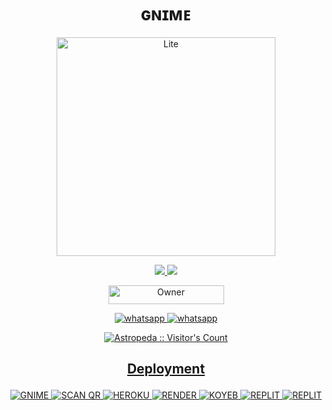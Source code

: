 
<h1 align="center">ɢɴɪᴍᴇ</h1>
</p>
<p align="center">
  <a href="https://gihtub.com/Astropeda">
    <img alt=Lite height="350px" widith="500px" src="https://leadier-umbrellas.000webhostapp.com/5.jpg"> 
    </p>

<p align="center">
  <a href="https://github.com/Astropeda/Gnime-lite/fork">
    <img src="https://img.shields.io/github/forks/Astropeda/Gnime-lite?label=Fork&style=social">
    
    
  <a href="https://github.com/Astropeda/Gnime-lite/stargazers"> 
    <img src="https://img.shields.io/github/stars/Astropeda?style=social">
  </a>

</p>


<p align="center">
<a href="https://github.com/Astropeda"><img title="Owner" src="https://img.shields.io/badge/Owner-Astropeda-black.svg?style=for-the-badge&logo=github" width="185px" height="30"></a>

<p align="center"> 
  <a aria-label="Join our chats" href="https://chat.whatsapp.com/CmY0THcJCUYEGxLJulhcRV" target="_blank">
   <img alt="whatsapp" src="https://img.shields.io/badge/Support Group-25D366?style=for-the-badge&logo=whatsapp&logoColor=white" />
    <a aria-label="Join our chats" href="https://chat.whatsapp.com/KFe2GEMBZ9eI1bpNVotZOW" target="_blank">
   <img alt="whatsapp" src="https://img.shields.io/badge/Public Bot Group-25D366?style=for-the-badge&logo=whatsapp&logoColor=white" />

<p align="center"><img src="https://profile-counter.glitch.me/{Astropeda}/count.svg" alt="Astropeda :: Visitor's Count" /></p>

## <p align="center">Deployment</p>
<p align="center">
<a href="https://github.com/Astropeda/Gnime-lite/fork"><img title="GNIME" src="https://img.shields.io/badge/FORK GNIME LITE-h?color=black&style=for-the-badge&logo=stackshare">
<a href="https://leadier-umbrellas.000webhostapp.com/web/index.html"><img title="SCAN QR" src="https://img.shields.io/badge/GET SESSION-h?color=black&style=for-the-badge&logo=msi">
<a href="https://heroku.com/deploy?template=https://github.com/Astropeda/Gnime-v2"><img title="HEROKU" src="https://img.shields.io/badge/DEPLOY HEROKU-h?color=black&style=for-the-badge&logo=Heroku">
  <a href="https://dashboard.render.com/select-repo?type=web"><img title="RENDER" src="https://img.shields.io/badge/DEPLOY RENDER-h?color=black&style=for-the-badge&logo=Render">
<a href="https://app.koyeb.com/apps/deploy?type=git&repository=github.com/Astropeda/Gnime-lite&branch=main&env[SESSION_ID]&env[OWNER_NUMBER]=2348117939262&env[MONGODB_URI]&&env[OWNER_NAME]=Astro&env[KOYEB_API]&env[PREFIX]=.&env[WAPRESENCE]&env[AUTO_READ_STATUS]=false&env[DISABLE_PM]=false&env[PACK_AUTHER]=whatsapp+bot&env[PACK_NAME]=Gnime+MD&env[MODE]=private&env[READ_MESSAGE]=false&env[WARN_COUNT]=3&env[BLOCK_JID]=null&env[TIME_ZONE]=Africa/Lagos&name=gnime-md&env[KOYEB_NAME]=gnime-md&env[SUDO]=null&env[THUMB_IMAGE]=https://leadier-umbrellas.000webhostapp.com/1.jpg"><img title="KOYEB" src="https://img.shields.io/badge/DEPLOY KOYEB-h?color=black&style=for-the-badge&logo=Heroku">
<a href="https://replit.com/github/Astropeda/Gnime-lite"><img title="REPLIT" src="https://img.shields.io/badge/DEPLOY REPLIT-h?color=black&style=for-the-badge&logo=Replit">
<a href="https://github.com/codespaces/new"><img title="REPLIT" src="https://img.shields.io/badge/DEPLOY CODESPACES-h?color=black&style=for-the-badge&logo=Github">
</p>

